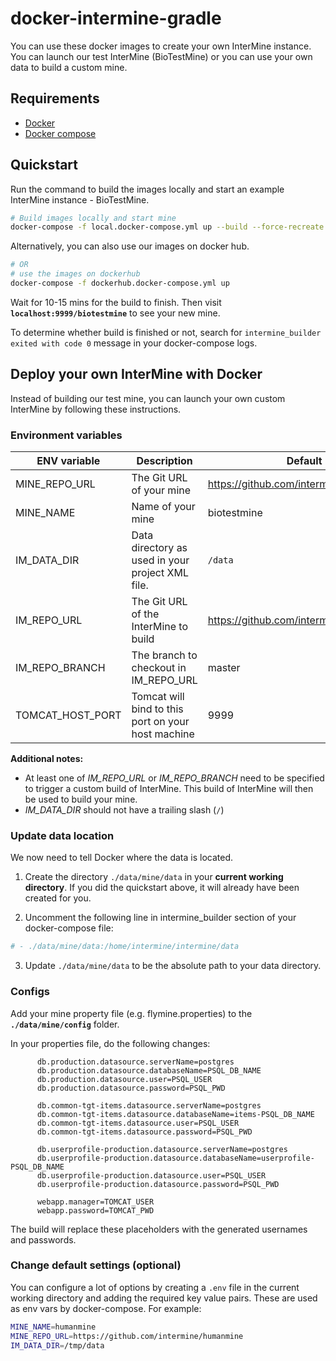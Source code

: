 # docker-intermine-gradle

You can use these docker images to create your own InterMine instance. You can launch our test InterMine (BioTestMine) or you can use your own data to build a custom mine.

## Requirements

 - [Docker](https://docs.docker.com/install/)
 - [Docker compose](https://docs.docker.com/compose/install/)

## Quickstart

Run the command to build the images locally and start an example InterMine instance - BioTestMine.

```bash
# Build images locally and start mine
docker-compose -f local.docker-compose.yml up --build --force-recreate
```

Alternatively, you can also use our images on docker hub.

```bash
# OR
# use the images on dockerhub
docker-compose -f dockerhub.docker-compose.yml up 
```

Wait for 10-15 mins for the build to finish. Then visit **`localhost:9999/biotestmine`** to see your new mine.

To determine whether build is finished or not, search for `intermine_builder exited with code 0` message in your docker-compose logs.

## Deploy your own InterMine with Docker

Instead of building our test mine, you can launch your own custom InterMine by following these instructions.

### Environment variables

| ENV variable  | Description | Default | Example |
| ------------- | ------------- | ------------- | ------------- |
| MINE_REPO_URL | The Git URL of your mine | https://github.com/intermine/biotestmine | https://github.com/intermine/flymine |
| MINE_NAME  | Name of your mine | biotestmine | FlyMine |
| IM_DATA_DIR | Data directory as used in your project XML file. | `/data` | `/data/flymine` |
| IM_REPO_URL | The Git URL of the InterMine to build | https://github.com/intermine/intermine | https://github.com/yourfork/intermine |
| IM_REPO_BRANCH | The branch to checkout in IM_REPO_URL | master | dev |
| TOMCAT_HOST_PORT | Tomcat will bind to this port on your host machine | 9999 | 1234 |

**Additional notes:**
- At least one of *IM_REPO_URL* or *IM_REPO_BRANCH* need to be specified to trigger a custom build of InterMine. This build of InterMine will then be used to build your mine.
- *IM_DATA_DIR* should not have a trailing slash (`/`)

### Update data location

We now need to tell Docker where the data is located.

1. Create the directory `./data/mine/data` in your **current working directory**. If you did the quickstart above, it will already have been created for you.

2. Uncomment the following line in intermine_builder section of your docker-compose file:

```bash
# - ./data/mine/data:/home/intermine/intermine/data
```

3. Update `./data/mine/data` to be the absolute path to your data directory. 

### Configs

Add your mine property file (e.g. flymine.properties) to the **`./data/mine/config`** folder. 

In your properties file, do the following changes:

```
      db.production.datasource.serverName=postgres
      db.production.datasource.databaseName=PSQL_DB_NAME
      db.production.datasource.user=PSQL_USER
      db.production.datasource.password=PSQL_PWD
  
      db.common-tgt-items.datasource.serverName=postgres
      db.common-tgt-items.datasource.databaseName=items-PSQL_DB_NAME
      db.common-tgt-items.datasource.user=PSQL_USER
      db.common-tgt-items.datasource.password=PSQL_PWD
      
      db.userprofile-production.datasource.serverName=postgres
      db.userprofile-production.datasource.databaseName=userprofile-PSQL_DB_NAME
      db.userprofile-production.datasource.user=PSQL_USER
      db.userprofile-production.datasource.password=PSQL_PWD

      webapp.manager=TOMCAT_USER
      webapp.password=TOMCAT_PWD
```

The build will replace these placeholders with the generated usernames and passwords.

### Change default settings (optional)

You can configure a lot of options by creating a `.env` file in the current working directory and adding the required key value pairs. These are used as env vars by docker-compose. For example:
```bash
MINE_NAME=humanmine
MINE_REPO_URL=https://github.com/intermine/humanmine
IM_DATA_DIR=/tmp/data
```
